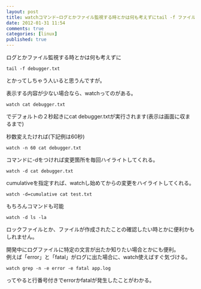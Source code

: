 ```yaml
---
layout: post
title: watchコマンド~ログとかファイル監視する時とかは何も考えずにtail -f ファイル名としちゃう人へ
date: 2012-01-31 11:54
comments: true
categories: [linux]
published: true
---
```




ログとかファイル監視する時とかは何も考えずに  

    tail -f debugger.txt

  
とかってしちゃう人いると思うんですが。  
  
表示する内容が少ない場合なら、watchってのがある。  

    watch cat debugger.txt

でデフォルトの２秒起きにcat
debugger.txtが実行されます(表示は画面に収まるまで)  
  
秒数変えたければ(下記例は60秒)

    watch -n 60 cat debugger.txt

  
コマンドに-dをつければ変更箇所を毎回ハイライトしてくれる。

    watch -d cat debugger.txt

  
cumulativeを指定すれば、watchし始めてからの変更をハイライトしてくれる。

    watch -d=cumulative cat test.txt

  
もちろんコマンドも可能

    watch -d ls -la

  
ロックファイルとか、ファイルが作成されたことの確認したい時とかに便利かもしれません。  
  
開発中にログファイルに特定の文言が出たか知りたい場合とかにも便利。  
例えば「error」と「fatal」がログに出た場合に、watch使えばすぐ気づける。  

    watch grep -n -e error -e fatal app.log

  
ってやると行番号付きでerrorかfatalが発生したことがわかる。


